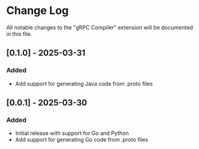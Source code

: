 # Change Log

All notable changes to the "gRPC Compiler" extension will be documented in this file.

## [0.1.0] - 2025-03-31

### Added
- Add support for generating Java code from .proto files

## [0.0.1] - 2025-03-30
### Added
- Initial release with support for Go and Python
- Add support for generating Go code from .proto files
